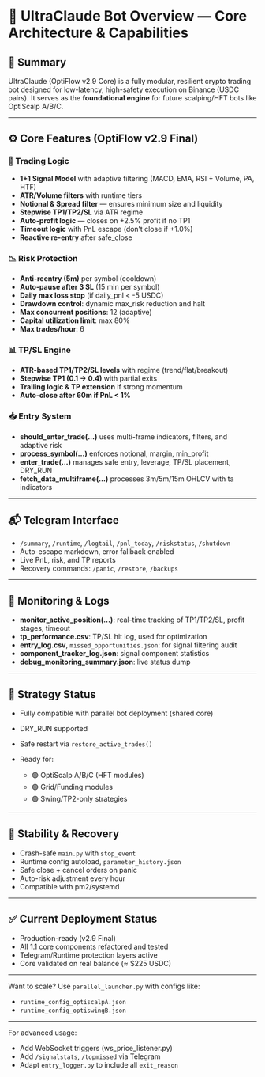 # 🤖 UltraClaude Bot Overview — Core Architecture & Capabilities

## 📌 Summary

UltraClaude (OptiFlow v2.9 Core) is a fully modular, resilient crypto trading bot designed for low-latency, high-safety execution on Binance (USDC pairs). It serves as the **foundational engine** for future scalping/HFT bots like OptiScalp A/B/C.

---

## ⚙️ Core Features (OptiFlow v2.9 Final)

### 🔁 Trading Logic

-   **1+1 Signal Model** with adaptive filtering (MACD, EMA, RSI + Volume, PA, HTF)
-   **ATR/Volume filters** with runtime tiers
-   **Notional & Spread filter** — ensures minimum size and liquidity
-   **Stepwise TP1/TP2/SL** via ATR regime
-   **Auto-profit logic** — closes on +2.5% profit if no TP1
-   **Timeout logic** with PnL escape (don’t close if +1.0%)
-   **Reactive re-entry** after safe_close

### 📉 Risk Protection

-   **Anti-reentry (5m)** per symbol (cooldown)
-   **Auto-pause after 3 SL** (15 min per symbol)
-   **Daily max loss stop** (if daily_pnl < -5 USDC)
-   **Drawdown control**: dynamic max_risk reduction and halt
-   **Max concurrent positions**: 12 (adaptive)
-   **Capital utilization limit**: max 80%
-   **Max trades/hour**: 6

### 📊 TP/SL Engine

-   **ATR-based TP1/TP2/SL levels** with regime (trend/flat/breakout)
-   **Stepwise TP1 (0.1 → 0.4)** with partial exits
-   **Trailing logic & TP extension** if strong momentum
-   **Auto-close after 60m if PnL < 1%**

### 📥 Entry System

-   **should_enter_trade(...)** uses multi-frame indicators, filters, and adaptive risk
-   **process_symbol(...)** enforces notional, margin, min_profit
-   **enter_trade(...)** manages safe entry, leverage, TP/SL placement, DRY_RUN
-   **fetch_data_multiframe(...)** processes 3m/5m/15m OHLCV with ta indicators

---

## 📬 Telegram Interface

-   `/summary`, `/runtime`, `/logtail`, `/pnl_today`, `/riskstatus`, `/shutdown`
-   Auto-escape markdown, error fallback enabled
-   Live PnL, risk, and TP reports
-   Recovery commands: `/panic`, `/restore`, `/backups`

---

## 🔄 Monitoring & Logs

-   **monitor_active_position(...)**: real-time tracking of TP1/TP2/SL, profit stages, timeout
-   **tp_performance.csv**: TP/SL hit log, used for optimization
-   **entry_log.csv**, `missed_opportunities.json`: for signal filtering audit
-   **component_tracker_log.json**: signal component statistics
-   **debug_monitoring_summary.json**: live status dump

---

## 🧠 Strategy Status

-   Fully compatible with parallel bot deployment (shared core)
-   DRY_RUN supported
-   Safe restart via `restore_active_trades()`
-   Ready for:

    -   🟢 OptiScalp A/B/C (HFT modules)
    -   🟢 Grid/Funding modules
    -   🟢 Swing/TP2-only strategies

---

## 🔐 Stability & Recovery

-   Crash-safe `main.py` with `stop_event`
-   Runtime config autoload, `parameter_history.json`
-   Safe close + cancel orders on panic
-   Auto-risk adjustment every hour
-   Compatible with pm2/systemd

---

## ✅ Current Deployment Status

-   Production-ready (v2.9 Final)
-   All 1.1 core components refactored and tested
-   Telegram/Runtime protection layers active
-   Core validated on real balance (≈ \$225 USDC)

---

Want to scale? Use `parallel_launcher.py` with configs like:

-   `runtime_config_optiscalpA.json`
-   `runtime_config_optiswingB.json`

---

For advanced usage:

-   Add WebSocket triggers (ws_price_listener.py)
-   Add `/signalstats`, `/topmissed` via Telegram
-   Adapt `entry_logger.py` to include all `exit_reason`
